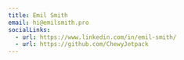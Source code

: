 ```yaml
---
title: Emil Smith
email: hi@emilsmith.pro
socialLinks:
  - url: https://www.linkedin.com/in/emil-smith/
  - url: https://github.com/ChewyJetpack
---
```

